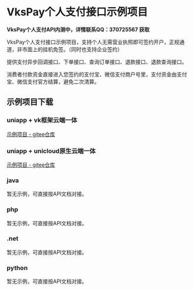 # VksPay个人支付接口示例项目

**VksPay个人支付API内测中，详情联系QQ：370725567 获取**

VksPay个人支付接口示例项目，支持个人无需营业执照即可签约开户，正规通道，非市面上的挂机免签。（同时也支持企业签约）

提供支付异步回调接口、下单接口、查询订单接口、退款接口、退款查询接口。

消费者付款资金直接进入您签约的支付宝、微信支付商户号里，支付资金由支付宝、微信支付官方结算，避免二次清算。

## 示例项目下载

### uniapp + vk框架云端一体

[示例项目 - gitee仓库](https://gitee.com/vkspay/vkspay-example-for-router.git)

### uniapp + unicloud原生云端一体

[示例项目 - gitee仓库](https://gitee.com/vkspay/vkspay-example.git)

### java

暂无示例，可直接按API文档对接。

### php

暂无示例，可直接按API文档对接。

### .net

暂无示例，可直接按API文档对接。

### python

暂无示例，可直接按API文档对接。





